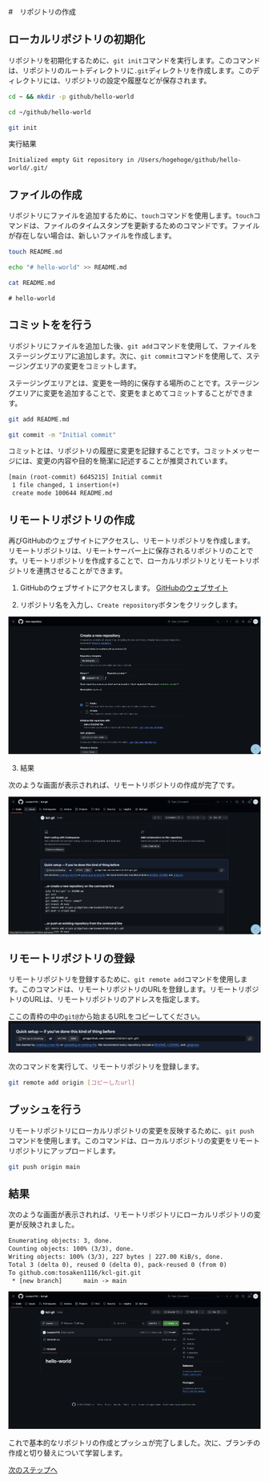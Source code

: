 #　リポジトリの作成

## ローカルリポジトリの初期化
リポジトリを初期化するために、`git init`コマンドを実行します。このコマンドは、リポジトリのルートディレクトリに`.git`ディレクトリを作成します。このディレクトリには、リポジトリの設定や履歴などが保存されます。

```bash
cd ~ && mkdir -p github/hello-world
```

```bash
cd ~/github/hello-world
```

```bash
git init
```

実行結果
```
Initialized empty Git repository in /Users/hogehoge/github/hello-world/.git/

```


## ファイルの作成
リポジトリにファイルを追加するために、`touch`コマンドを使用します。`touch`コマンドは、ファイルのタイムスタンプを更新するためのコマンドです。ファイルが存在しない場合は、新しいファイルを作成します。

```bash
touch README.md
```

```bash
echo "# hello-world" >> README.md
```

```bash
cat README.md
```

```
# hello-world
```

## コミットをを行う

リポジトリにファイルを追加した後、`git add`コマンドを使用して、ファイルをステージングエリアに追加します。次に、`git commit`コマンドを使用して、ステージングエリアの変更をコミットします。

ステージングエリアとは、変更を一時的に保存する場所のことです。ステージングエリアに変更を追加することで、変更をまとめてコミットすることができます。

```bash
git add README.md
```

```bash
git commit -m "Initial commit"
```

コミットとは、リポジトリの履歴に変更を記録することです。コミットメッセージには、変更の内容や目的を簡潔に記述することが推奨されています。

```
[main (root-commit) 6d45215] Initial commit
 1 file changed, 1 insertion(+)
 create mode 100644 README.md
```


## リモートリポジトリの作成
再びGitHubのウェブサイトにアクセスし、リモートリポジトリを作成します。リモートリポジトリは、リモートサーバー上に保存されるリポジトリのことです。リモートリポジトリを作成することで、ローカルリポジトリとリモートリポジトリを連携させることができます。

1. GitHubのウェブサイトにアクセスします。
[GitHubのウェブサイト](https://github.com/new)

2. リポジトリ名を入力し、`Create repository`ボタンをクリックします。

![Create repository](./images/8.png)

3. 結果

次のような画面が表示されれば、リモートリポジトリの作成が完了です。

![Repository created](./images/9.png)



## リモートリポジトリの登録

リモートリポジトリを登録するために、`git remote add`コマンドを使用します。このコマンドは、リモートリポジトリのURLを登録します。リモートリポジトリのURLは、リモートリポジトリのアドレスを指定します。

ここの青枠の中の`git@`から始まるURLをコピーしてください。
![address](./images/10.png)

次のコマンドを実行して、リモートリポジトリを登録します。

```bash
git remote add origin [コピーしたurl]

```


## プッシュを行う

リモートリポジトリにローカルリポジトリの変更を反映するために、`git push`コマンドを使用します。このコマンドは、ローカルリポジトリの変更をリモートリポジトリにアップロードします。

```bash
git push origin main
```


## 結果

次のような画面が表示されれば、リモートリポジトリにローカルリポジトリの変更が反映されました。

```
Enumerating objects: 3, done.
Counting objects: 100% (3/3), done.
Writing objects: 100% (3/3), 227 bytes | 227.00 KiB/s, done.
Total 3 (delta 0), reused 0 (delta 0), pack-reused 0 (from 0)
To github.com:tosaken1116/kcl-git.git
 * [new branch]      main -> main

```

![result](images/11.png)

これで基本的なリポジトリの作成とプッシュが完了しました。次に、ブランチの作成と切り替えについて学習します。

[次のステップへ](./step4.md)